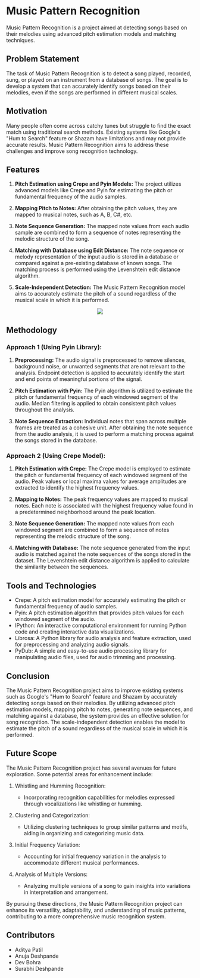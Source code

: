 # Music Pattern Recognition

Music Pattern Recognition is a project aimed at detecting songs based on their melodies using advanced pitch estimation models and matching techniques.

## Problem Statement

The task of Music Pattern Recognition is to detect a song played, recorded, sung, or played on an instrument from a database of songs. The goal is to develop a system that can accurately identify songs based on their melodies, even if the songs are performed in different musical scales.

## Motivation

Many people often come across catchy tunes but struggle to find the exact match using traditional search methods. Existing systems like Google's "Hum to Search" feature or Shazam have limitations and may not provide accurate results. Music Pattern Recognition aims to address these challenges and improve song recognition technology.

## Features

1. **Pitch Estimation using Crepe and Pyin Models:** The project utilizes advanced models like Crepe and Pyin for estimating the pitch or fundamental frequency of the audio samples.

2. **Mapping Pitch to Notes:** After obtaining the pitch values, they are mapped to musical notes, such as A, B, C#, etc.

3. **Note Sequence Generation:** The mapped note values from each audio sample are combined to form a sequence of notes representing the melodic structure of the song.

4. **Matching with Database using Edit Distance:** The note sequence or melody representation of the input audio is stored in a database or compared against a pre-existing database of known songs. The matching process is performed using the Levenshtein edit distance algorithm.

5. **Scale-Independent Detection:** The Music Pattern Recognition model aims to accurately estimate the pitch of a sound regardless of the musical scale in which it is performed.

<p align="center">
   <img src = "https://github.com/AdityaPatil-AP/Music-Pattern-Recognition/blob/main/Documentation_Paper/System_Workflow.png">
</p>

## Methodology

### Approach 1 (Using Pyin Library):

1. **Preprocessing:** The audio signal is preprocessed to remove silences, background noise, or unwanted segments that are not relevant to the analysis. Endpoint detection is applied to accurately identify the start and end points of meaningful portions of the signal.

2. **Pitch Estimation with Pyin:** The Pyin algorithm is utilized to estimate the pitch or fundamental frequency of each windowed segment of the audio. Median filtering is applied to obtain consistent pitch values throughout the analysis.

3. **Note Sequence Extraction:** Individual notes that span across multiple frames are treated as a cohesive unit. After obtaining the note sequence from the audio analysis, it is used to perform a matching process against the songs stored in the database.

### Approach 2 (Using Crepe Model):

1. **Pitch Estimation with Crepe:** The Crepe model is employed to estimate the pitch or fundamental frequency of each windowed segment of the audio. Peak values or local maxima values for average amplitudes are extracted to identify the highest frequency values.

2. **Mapping to Notes:** The peak frequency values are mapped to musical notes. Each note is associated with the highest frequency value found in a predetermined neighborhood around the peak location.

3. **Note Sequence Generation:** The mapped note values from each windowed segment are combined to form a sequence of notes representing the melodic structure of the song.

4. **Matching with Database:** The note sequence generated from the input audio is matched against the note sequences of the songs stored in the dataset. The Levenshtein edit distance algorithm is applied to calculate the similarity between the sequences.

## Tools and Technologies

- Crepe: A pitch estimation model for accurately estimating the pitch or fundamental frequency of audio samples.
- Pyin: A pitch estimation algorithm that provides pitch values for each windowed segment of the audio.
- IPython: An interactive computational environment for running Python code and creating interactive data visualizations.
- Librosa: A Python library for audio analysis and feature extraction, used for preprocessing and analyzing audio signals.
- PyDub: A simple and easy-to-use audio processing library for manipulating audio files, used for audio trimming and processing.

## Conclusion

The Music Pattern Recognition project aims to improve existing systems such as Google's "Hum to Search" feature and Shazam by accurately detecting songs based on their melodies. By utilizing advanced pitch estimation models, mapping pitch to notes, generating note sequences, and matching against a database, the system provides an effective solution for song recognition. The scale-independent detection enables the model to estimate the pitch of a sound regardless of the musical scale in which it is performed.

## Future Scope

The Music Pattern Recognition project has several avenues for future exploration. Some potential areas for enhancement include:

1. Whistling and Humming Recognition:
   - Incorporating recognition capabilities for melodies expressed through vocalizations like whistling or humming.

2. Clustering and Categorization:
   - Utilizing clustering techniques to group similar patterns and motifs, aiding in organizing and categorizing music data.

3. Initial Frequency Variation:
   - Accounting for initial frequency variation in the analysis to accommodate different musical performances.

4. Analysis of Multiple Versions:
   - Analyzing multiple versions of a song to gain insights into variations in interpretation and arrangement.

By pursuing these directions, the Music Pattern Recognition project can enhance its versatility, adaptability, and understanding of music patterns, contributing to a more comprehensive music recognition system.

## Contributors

- Aditya Patil
- Anuja Deshpande
- Dev Bohra
- Surabhi Deshpande
